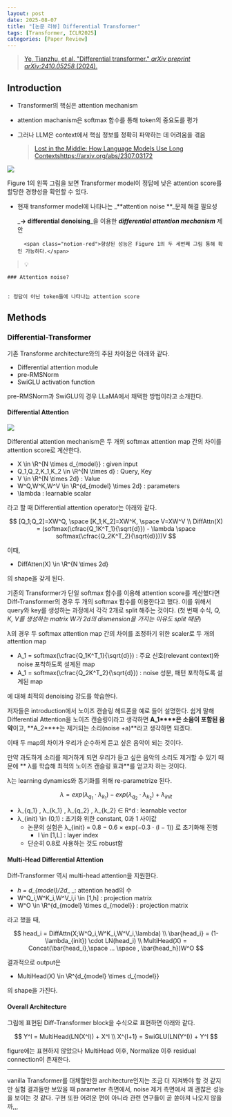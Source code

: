 ```yaml
---
layout: post
date: 2025-08-07
title: "[논문 리뷰] Differential Transformer"
tags: [Transformer, ICLR2025]
categories: [Paper Review]
---
```


> [Ye, Tianzhu, et al. "Differential transformer." ](https://arxiv.org/abs/2410.05258)[_arXiv preprint arXiv:2410.05258_](https://arxiv.org/abs/2410.05258)[ (2024).](https://arxiv.org/abs/2410.05258)



## Introduction

- Transformer의 핵심은 attention mechanism
- attention machanism은 softmax 함수를 통해 token의 중요도를 평가
- 그러나 LLM은 context에서 핵심 정보를 정확히 파악하는 데 어려움을 겪음

	> [Lost in the Middle: How Language Models Use Long Contextshttps://arxiv.org/abs/2307.03172](https://arxiv.org/abs/2307.03172)


![](https://prod-files-secure.s3.us-west-2.amazonaws.com/542b861c-36a8-4051-84e5-8804b6728dba/9083ea56-691a-4752-ae26-47f403431ac8/image.png?X-Amz-Algorithm=AWS4-HMAC-SHA256&X-Amz-Content-Sha256=UNSIGNED-PAYLOAD&X-Amz-Credential=ASIAZI2LB466XUPPW5EI%2F20251010%2Fus-west-2%2Fs3%2Faws4_request&X-Amz-Date=20251010T180110Z&X-Amz-Expires=3600&X-Amz-Security-Token=IQoJb3JpZ2luX2VjEFkaCXVzLXdlc3QtMiJIMEYCIQCav0OOy6bHCDFnkSevJMlPQbZDC9dBREavouHOMUsL3wIhAKsxzdaA9rugMBmT3lb00ZcgHsexlhE8GmVqy9opdbomKogECPL%2F%2F%2F%2F%2F%2F%2F%2F%2F%2FwEQABoMNjM3NDIzMTgzODA1IgwwQO4F7vy1bKSyL5oq3AMEZ1pJxN4tOYU3QEfpURUvf3%2B2SvNc2UxfjjD8bUI75rSzLy8ypGe%2FMDkGrOrpsOqrTC4i1NC4%2F3QjMOlSltT2knouIq4QHV04VRDemGsWn30%2FfDTU9O53Oop5gW7sLA1oemIkhxk3SGPAtylnfNXWUnBQ4YUEWKP%2B2cCLb5X6B387r1Enl0CDKb25uOX07dig8bNJOfDIrjKjMkGh%2FTkfAmZJDV8OiZPEOVCVzo63XKiFliT0zy5pvjfAKFedJxuvGf9IsTPJRsHDfg5MYKWB%2FyDDCA8qbUPpgZ%2BTkxzPhoqpOUG0Tz1WcaCU2fxTDHWNTCN759HVt6M8mP4FKch6OeDnVI9aP4f6L9epu149FLYVql7CCaszIS%2F1bTSYfmbhaht9o3GcLqrEktr6QhfC4DDQDruMvqhiskclFIrApdgBi6DKNAd9%2F4gO8H14bD2Yti4Y%2FaD3j2U%2BNBEZHzKbmoDTvkZfqeObKm0MTTC8%2FYv9rKAwR1TmIFGU5tzjNNekSm6vrrMam63izlT8j0Sj2Sp4yi9u6suinE5ILa35uTHmyswwvK7QEKzxEwAiL7gcBvYwDMDkBOChs41NDbkolGHPU6MjjIlBPRWPkVlwOb1lwzKKYwcYZDF6kzCx%2B6THBjqkAcE1DNrcgBjFitlUEKtiuR2ceVJSNxA59cUgYXji3rWyslmzAXyjvkqTXWePZeNKp6Bd0DDfd2ZptDsgQT2JN3OqrW0foHAPK0CzJVNI%2BWokiMD8xDcWqsvvlWNzm7qjeGG1nIobGTDZrEATWGnab%2Bbl6OOAvWbDqWG9ZePZMJxI%2BeBZib3ZvxIl%2BqjTFzTMteJqO8x0DkXGEcx98xxbGBCwnRcK&X-Amz-Signature=af387d60a080637eab9599abd6b5cd0a7904dca1e541d782c468a8a9a9eeb9d2&X-Amz-SignedHeaders=host&x-amz-checksum-mode=ENABLED&x-id=GetObject)


Figure 1의 왼쪽 그림을 보면 Transformer model이 정답에 낮은 attention score를 할당한 경향성을 확인할 수 있다.

- 현재 transformer model에 나타나는 _**attention noise **_문제 해결 필요성

	_**→ differential denoising**_을 이용한 _**differential attention mechanism**_ 제안


		<span class="notion-red">향상된 성능은 Figure 1의 두 세번째 그림 통해 확인 가능하다.</span>


> 💡 


	### Attention noise?


	: 정답이 아닌 token들에 나타나는 attention score



## Methods



### Differential-Transformer


기존 Transforme architecture와의 주된 차이점은 아래와 같다.

- Differential attention module
- pre-RMSNorm
- SwiGLU activation function

pre-RMSNorm과 SwiGLU의 경우 LLaMA에서 채택한 방법이라고 소개한다.



#### Differential Attention


![](https://prod-files-secure.s3.us-west-2.amazonaws.com/542b861c-36a8-4051-84e5-8804b6728dba/116d70b2-1963-4810-9167-f4c7d8a06e8f/image.png?X-Amz-Algorithm=AWS4-HMAC-SHA256&X-Amz-Content-Sha256=UNSIGNED-PAYLOAD&X-Amz-Credential=ASIAZI2LB466XUPPW5EI%2F20251010%2Fus-west-2%2Fs3%2Faws4_request&X-Amz-Date=20251010T180110Z&X-Amz-Expires=3600&X-Amz-Security-Token=IQoJb3JpZ2luX2VjEFkaCXVzLXdlc3QtMiJIMEYCIQCav0OOy6bHCDFnkSevJMlPQbZDC9dBREavouHOMUsL3wIhAKsxzdaA9rugMBmT3lb00ZcgHsexlhE8GmVqy9opdbomKogECPL%2F%2F%2F%2F%2F%2F%2F%2F%2F%2FwEQABoMNjM3NDIzMTgzODA1IgwwQO4F7vy1bKSyL5oq3AMEZ1pJxN4tOYU3QEfpURUvf3%2B2SvNc2UxfjjD8bUI75rSzLy8ypGe%2FMDkGrOrpsOqrTC4i1NC4%2F3QjMOlSltT2knouIq4QHV04VRDemGsWn30%2FfDTU9O53Oop5gW7sLA1oemIkhxk3SGPAtylnfNXWUnBQ4YUEWKP%2B2cCLb5X6B387r1Enl0CDKb25uOX07dig8bNJOfDIrjKjMkGh%2FTkfAmZJDV8OiZPEOVCVzo63XKiFliT0zy5pvjfAKFedJxuvGf9IsTPJRsHDfg5MYKWB%2FyDDCA8qbUPpgZ%2BTkxzPhoqpOUG0Tz1WcaCU2fxTDHWNTCN759HVt6M8mP4FKch6OeDnVI9aP4f6L9epu149FLYVql7CCaszIS%2F1bTSYfmbhaht9o3GcLqrEktr6QhfC4DDQDruMvqhiskclFIrApdgBi6DKNAd9%2F4gO8H14bD2Yti4Y%2FaD3j2U%2BNBEZHzKbmoDTvkZfqeObKm0MTTC8%2FYv9rKAwR1TmIFGU5tzjNNekSm6vrrMam63izlT8j0Sj2Sp4yi9u6suinE5ILa35uTHmyswwvK7QEKzxEwAiL7gcBvYwDMDkBOChs41NDbkolGHPU6MjjIlBPRWPkVlwOb1lwzKKYwcYZDF6kzCx%2B6THBjqkAcE1DNrcgBjFitlUEKtiuR2ceVJSNxA59cUgYXji3rWyslmzAXyjvkqTXWePZeNKp6Bd0DDfd2ZptDsgQT2JN3OqrW0foHAPK0CzJVNI%2BWokiMD8xDcWqsvvlWNzm7qjeGG1nIobGTDZrEATWGnab%2Bbl6OOAvWbDqWG9ZePZMJxI%2BeBZib3ZvxIl%2BqjTFzTMteJqO8x0DkXGEcx98xxbGBCwnRcK&X-Amz-Signature=6f030709b0c2cdd41dafb1a7c60f4bcb3f5261e8c01d0b130e40054740914e15&X-Amz-SignedHeaders=host&x-amz-checksum-mode=ENABLED&x-id=GetObject)


Differential attention mechanism은 두 개의 softmax attention map 간의 차이를 attention score로 계산한다.

- X \in \R^{N \times d\_{model}} : given input
- Q\_1,Q\_2,K\_1,K\_2 \in \R^{N \times d} : Query, Key
- V \in \R^{N \times 2d} : Value
- W^Q,W^K,W^V \in \R^{d\_{model} \times 2d} : parameters
- \lambda : learnable scalar

라고 할 때 Differential attention operator는 아래와 같다.


$$
[Q_1;Q_2]=XW^Q, \space [K_1;K_2]=XW^K, \space V=XW^V \\
DiffAttn(X) = (softmax(\cfrac{Q_1K^T_1}{\sqrt{d}}) - \lambda \space softmax(\cfrac{Q_2K^T_2}{\sqrt{d}}))V
$$


이때,

- DiffAtten(X) \in \R^{N \times 2d}

의 shape을 갖게 된다.


기존의 Transformer가 단일 softmax 함수를 이용해 attention score를 계산했다면 Diff-Transformer의 경우 두 개의 softmax 함수를 이용한다고 했다. 이를 위해서 query와 key를 생성하는 과정에서 각각 2개로 split 해주는 것이다. <span class="notion-red">(첫 번째 수식, </span><span class="notion-red">_Q, K, V를 생성하는 matrix W가 2d의 dismension을 가지는 이유도 split 때문_</span><span class="notion-red">)</span>


 λ의 경우 두 softmax attention map 간의 차이를 조정하기 위한 scaler로 두 개의 attention map

- A\_1 = softmax(\cfrac{Q\_1K^T\_1}{\sqrt{d}}) : 주요 신호(relevant context)와 noise 포착하도록 설계된 map
- A\_1 = softmax(\cfrac{Q\_2K^T\_2}{\sqrt{d}}) : noise 성분, 패턴 포착하도록 설계된 map 

에 대해 최적의 denoising 강도를 학습한다.


저자들은 introduction에서 노이즈 캔슬링 헤드폰을 예로 들어 설명한다. 쉽게 말해 Differential Attention을 노이즈 캔슬링이라고 생각하면 **A\_1****은 소음이 포함된 음악**이고, **A\_2****는 제거되는 소리(noise +a)**라고 생각하면 되겠다. 


이때 두 map의 차이가 우리가 순수하게 듣고 싶은 음악이 되는 것이다. 


만약 과도하게 소리를 제거하게 되면 우리가 듣고 싶은 음악의 소리도 제거할 수 있기 때문에 ** λ를 학습해 최적의 노이즈 캔슬링 효과**를 얻고자 하는 것이다.


λ는 learning dynamics와 동기화를 위해 re-parametrize 된다.


$$
\lambda = exp(\lambda_{q_1} \cdot \lambda_{k_1}) - exp(\lambda_{q_2} \cdot \lambda_{k_2}) + \lambda_{init}
$$

- λ\_{q\_1} , λ\_{k\_1} , λ\_{q\_2} , λ\_{k\_2} ∈ R^d : learnable vector
- λ\_{init} \in (0,1) : 초기화 위한 constant, 0과 1 사이값
	- 논문의 실험은 λ\_{init} = 0.8 − 0.6 × exp(−0.3 · (l − 1)) 로 초기화해 진행
		- l \in [1,L] : layer index
	- 단순히 0.8로 사용하는 것도 robust함


#### **Multi-Head Differential Attention**


Diff-Transformer 역시 multi-head attention을 지원한다.

- _h = d\_{model}/2d__ _: attention head의 수
- W^Q\_i,W^K\_i,W^V\_i,i \in [1,h] : projection matrix
- W^O \in \R^{d\_{model} \times d\_{model}} : projection matrix

라고 했을 때,


$$
head_i = DiffAttn(X;W^Q_i,W^K_i,W^V_i,\lambda) \\
\bar{head_i} = (1-\lambda_{init}) \cdot LN(head_i) \\
MultiHead(X) = Concat(\bar{head_i},\space ... \space , \bar{head_h})W^O
$$


결과적으로 output은

- MultiHead(X) \in \R^{d\_{model} \times d\_{model}}

의 shape을 가진다.



#### Overall Architecture


그림에 표현된 Diff-Transformer block을 수식으로 표현하면 아래와 같다.


$$
Y^l = MultiHead(LN(X^l)) + X^l \\
X^{l+1} = SwiGLU(LN(Y^l)) + Y^l
$$


figure에는 표현하지 않았으나 MultiHead 이후, Normalize 이후 residual connection이 존재한다.


---


vanilla Transformer를 대체할만한 architecture인지는 조금 더 지켜봐야 할 것 같지만 실험 결과들만 보았을 때 parameter 측면에서, noise 제거 측면에서 꽤 괜찮은 성능을 보이는 것 같다. 구현 또한 어려운 편이 아니라 관련 연구들이 곧 쏟아져 나오지 않을까,,,

